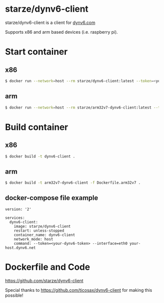 # starze/dynv6-client
starze/dynv6-client is a client for [dynv6.com](https://dynv6.com/)

Supports x86 and arm based devices (i.e. raspberry pi).

# Start container
## x86
```bash
$ docker run --network=host --rm starze/dynv6-client:latest --token=<your-token> --interface=eth0 [--no-ipv4] [--no-ipv6] example.dynv6.net
```

## arm
```bash
$ docker run --network=host --rm starze/arm32v7-dynv6-client:latest --token=<your-token> --interface=eth0 [--no-ipv4] [--no-ipv6] example.dynv6.net
```

# Build container
## x86
```bash
$ docker build -t dynv6-client .
```

## arm
```bash
$ docker build -t arm32v7-dynv6-client -f Dockerfile.arm32v7 .
```
## docker-compose file example
```
version: '2'

services:
  dynv6-client:
    image: starze/dynv6-client
    restart: unless-stopped
    container_name: dynv6-client
    network_mode: host
    command: --token=<your-dynv6-token> --interface=eth0 your-host.dynv6.net
```


# Dockerfile and Code
https://github.com/starze/dynv6-client



Special thanks to https://github.com/ticosax/dynv6-client for making this possible!
